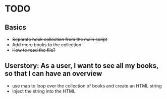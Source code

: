 # TODO

## Basics

- ~~Separate book collection from the main script~~
- ~~Add more books to the collection~~
- ~~How to read the file?~~

## Userstory: As a user, I want to see all my books, so that I can have an overview

- use map to loop over the collection of books and create an HTML string
- Inject the string into the HTML
